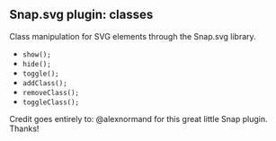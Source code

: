 ## Snap.svg plugin: classes

Class manipulation for SVG elements through the Snap.svg library.

* `show();`
* `hide();`
* `toggle();`
* `addClass();`
* `removeClass();`
* `toggleClass();`

Credit goes entirely to: @alexnormand for this great little Snap plugin. Thanks!